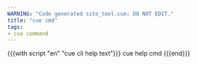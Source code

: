 ```yaml
---
WARNING: "Code generated site_tool.cue; DO NOT EDIT."
title: "cue cmd"
tags:
- cue command
---
```


{{{with script "en" "cue cli help text"}}}
cue help cmd
{{{end}}}
